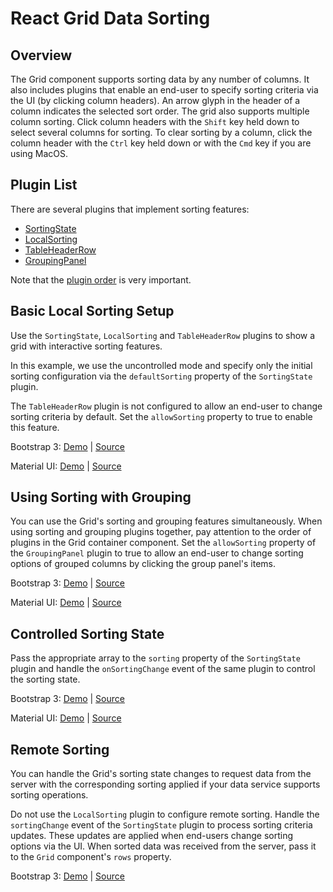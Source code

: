 # React Grid Data Sorting

## Overview

The Grid component supports sorting data by any number of columns. It also includes plugins that enable an end-user to specify sorting criteria via the UI (by clicking column headers). An arrow glyph in the header of a column indicates the selected sort order. The grid also supports multiple column sorting. Click column headers with the `Shift` key held down to select several columns for sorting. To clear sorting by a column, click the column header with the `Ctrl` key held down or with the `Cmd` key if you are using MacOS.

## Plugin List

There are several plugins that implement sorting features:
- [SortingState](../reference/sorting-state.md)
- [LocalSorting](../reference/local-sorting.md)
- [TableHeaderRow](../reference/table-header-row.md)
- [GroupingPanel](../reference/grouping-panel.md)

Note that the [plugin order](../README.md#plugin-order) is very important.

## Basic Local Sorting Setup

Use the `SortingState`, `LocalSorting` and `TableHeaderRow` plugins to show a grid with interactive sorting features.

In this example, we use the uncontrolled mode and specify only the initial sorting configuration via the `defaultSorting` property of the `SortingState` plugin.

The `TableHeaderRow` plugin is not configured to allow an end-user to change sorting criteria by default. Set the `allowSorting` property to true to enable this feature.

Bootstrap 3:
[Demo](http://devexpress.github.io/devextreme-reactive/react/grid/demos/#/bootstrap3/sorting/local-header-sorting) |
[Source](https://github.com/DevExpress/devextreme-reactive/tree/master/packages/dx-react-demos/src/bootstrap3/sorting/local-header-sorting.jsx)

Material UI:
[Demo](http://devexpress.github.io/devextreme-reactive/react/grid/demos/#/material-ui/sorting/local-header-sorting) |
[Source](https://github.com/DevExpress/devextreme-reactive/tree/master/packages/dx-react-demos/src/material-ui/sorting/local-header-sorting.jsx)

## Using Sorting with Grouping

You can use the Grid's sorting and grouping features simultaneously. When using sorting and grouping plugins together, pay attention to the order of plugins in the Grid container component. Set the `allowSorting` property of the `GroupingPanel` plugin to true to allow an end-user to change sorting options of grouped columns by clicking the group panel's items.

Bootstrap 3:
[Demo](http://devexpress.github.io/devextreme-reactive/react/grid/demos/#/bootstrap3/sorting/local-group-sorting) |
[Source](https://github.com/DevExpress/devextreme-reactive/tree/master/packages/dx-react-demos/src/bootstrap3/sorting/local-group-sorting.jsx)

Material UI:
[Demo](http://devexpress.github.io/devextreme-reactive/react/grid/demos/#/material-ui/sorting/local-group-sorting) |
[Source](https://github.com/DevExpress/devextreme-reactive/tree/master/packages/dx-react-demos/src/material-ui/sorting/local-group-sorting.jsx)


## Controlled Sorting State

Pass the appropriate array to the `sorting` property of the `SortingState` plugin and handle the `onSortingChange` event of the same plugin to control the sorting state.

Bootstrap 3:
[Demo](http://devexpress.github.io/devextreme-reactive/react/grid/demos/#/bootstrap3/sorting/local-sorting-controlled) |
[Source](https://github.com/DevExpress/devextreme-reactive/tree/master/packages/dx-react-demos/src/bootstrap3/sorting/local-sorting-controlled.jsx)

Material UI:
[Demo](http://devexpress.github.io/devextreme-reactive/react/grid/demos/#/material-ui/sorting/local-sorting-controlled) |
[Source](https://github.com/DevExpress/devextreme-reactive/tree/master/packages/dx-react-demos/src/material-ui/sorting/local-sorting-controlled.jsx)

## Remote Sorting

You can handle the Grid's sorting state changes to request data from the server with the corresponding sorting applied if your data service supports sorting operations.

Do not use the `LocalSorting` plugin to configure remote sorting. Handle the `sortingChange` event of the `SortingState` plugin to process sorting criteria updates. These updates are applied when end-users change sorting options via the UI. When sorted data was received from the server, pass it to the `Grid` component's `rows` property.

Bootstrap 3:
[Demo](http://devexpress.github.io/devextreme-reactive/react/grid/demos/#/bootstrap3/sorting/remote-sorting) |
[Source](https://github.com/DevExpress/devextreme-reactive/tree/master/packages/dx-react-demos/src/bootstrap3/sorting/remote-sorting.jsx)

